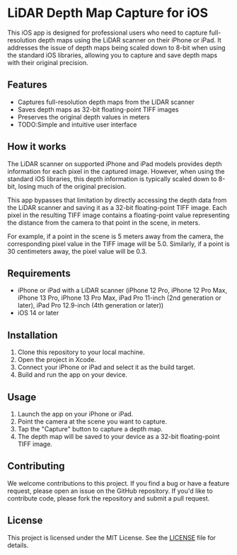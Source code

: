 # LiDAR Depth Map Capture for iOS

This iOS app is designed for professional users who need to capture full-resolution depth maps using the LiDAR scanner on their iPhone or iPad. It addresses the issue of depth maps being scaled down to 8-bit when using the standard iOS libraries, allowing you to capture and save depth maps with their original precision.

## Features

- Captures full-resolution depth maps from the LiDAR scanner
- Saves depth maps as 32-bit floating-point TIFF images
- Preserves the original depth values in meters
- TODO:Simple and intuitive user interface

## How it works

The LiDAR scanner on supported iPhone and iPad models provides depth information for each pixel in the captured image. However, when using the standard iOS libraries, this depth information is typically scaled down to 8-bit, losing much of the original precision.

This app bypasses that limitation by directly accessing the depth data from the LiDAR scanner and saving it as a 32-bit floating-point TIFF image. Each pixel in the resulting TIFF image contains a floating-point value representing the distance from the camera to that point in the scene, in meters.

For example, if a point in the scene is 5 meters away from the camera, the corresponding pixel value in the TIFF image will be 5.0. Similarly, if a point is 30 centimeters away, the pixel value will be 0.3.

## Requirements

- iPhone or iPad with a LiDAR scanner (iPhone 12 Pro, iPhone 12 Pro Max, iPhone 13 Pro, iPhone 13 Pro Max, iPad Pro 11-inch (2nd generation or later), iPad Pro 12.9-inch (4th generation or later))
- iOS 14 or later

## Installation

1. Clone this repository to your local machine.
2. Open the project in Xcode.
3. Connect your iPhone or iPad and select it as the build target.
4. Build and run the app on your device.

## Usage

1. Launch the app on your iPhone or iPad.
2. Point the camera at the scene you want to capture.
3. Tap the "Capture" button to capture a depth map.
4. The depth map will be saved to your device as a 32-bit floating-point TIFF image.

## Contributing

We welcome contributions to this project. If you find a bug or have a feature request, please open an issue on the GitHub repository. If you'd like to contribute code, please fork the repository and submit a pull request.

## License

This project is licensed under the MIT License. See the [LICENSE](LICENSE) file for details.
